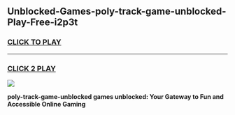 
## Unblocked-Games-poly-track-game-unblocked-Play-Free-i2p3t
<h3>
<a href="https://premium76.site?title=poly-track-game-unblocked&ref=21A">CLICK TO PLAY</a></h3>
<hr>

<h3>
<a href="https://premium76.site?title=poly-track-game-unblocked&ref=21A">CLICK 2 PLAY</a>
  
</h3>

<a href="https://premium76.site?title=poly-track-game-unblocked&ref=21A"><img src="https://clearcache.store/games.png"></a>


**poly-track-game-unblocked games unblocked: Your Gateway to Fun and Accessible Online Gaming**
